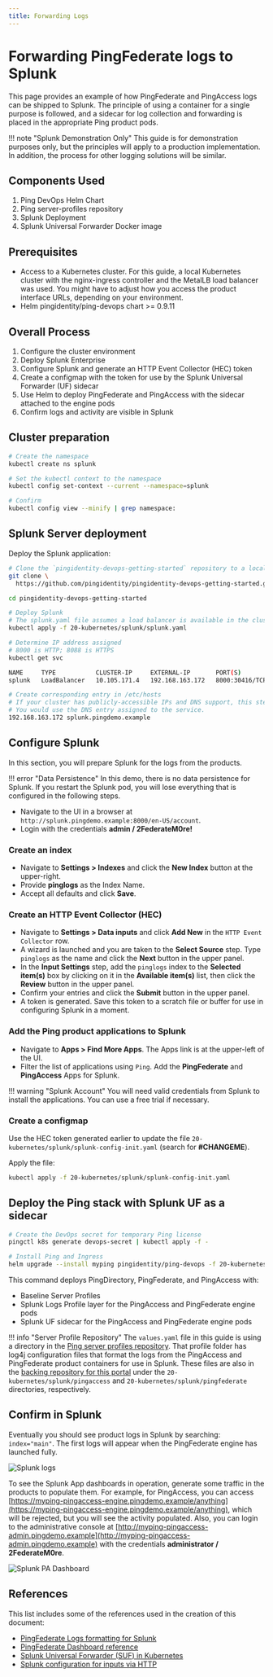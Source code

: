 ```yaml
---
title: Forwarding Logs
---
```

# Forwarding PingFederate logs to Splunk

This page provides an example of how PingFederate and PingAccess logs can be shipped to Splunk.  The principle of using a container for a single purpose is followed, and a sidecar for log collection and forwarding is placed in the appropriate Ping product pods.

!!! note "Splunk Demonstration Only"
    This guide is for demonstration purposes only, but the principles will apply to a production implementation.  In addition, the process for other logging solutions will be similar.

## Components Used

1. Ping DevOps Helm Chart
1. Ping server-profiles repository
1. Splunk Deployment
1. Splunk Universal Forwarder Docker image

## Prerequisites

- Access to a Kubernetes cluster.  For this guide, a local Kubernetes cluster with the nginx-ingress controller and the MetalLB load balancer was used.  You might have to adjust how you access the product interface URLs, depending on your environment.
- Helm pingidentity/ping-devops chart >= 0.9.11

## Overall Process

1. Configure the cluster environment
1. Deploy Splunk Enterprise
1. Configure Splunk and generate an HTTP Event Collector (HEC) token
1. Create a configmap with the token for use by the Splunk Universal Forwarder (UF) sidecar
1. Use Helm to deploy PingFederate and PingAccess with the sidecar attached to the engine pods
1. Confirm logs and activity are visible in Splunk

## Cluster preparation

```sh
# Create the namespace
kubectl create ns splunk

# Set the kubectl context to the namespace
kubectl config set-context --current --namespace=splunk

# Confirm
kubectl config view --minify | grep namespace:
```

## Splunk Server deployment

Deploy the Splunk application:

```sh
# Clone the `pingidentity-devops-getting-started` repository to a local directory
git clone \
  https://github.com/pingidentity/pingidentity-devops-getting-started.git

cd pingidentity-devops-getting-started

# Deploy Splunk
# The splunk.yaml file assumes a load balancer is available in the cluster
kubectl apply -f 20-kubernetes/splunk/splunk.yaml

# Determine IP address assigned
# 8000 is HTTP; 8088 is HTTPS
kubectl get svc

NAME     TYPE           CLUSTER-IP     EXTERNAL-IP       PORT(S)
splunk   LoadBalancer   10.105.171.4   192.168.163.172   8000:30416/TCP,8088:30364/TCP,9997:31770/TCP,9990:32292/UDP

# Create corresponding entry in /etc/hosts
# If your cluster has publicly-accessible IPs and DNS support, this step is not necessary
# You would use the DNS entry assigned to the service.
192.168.163.172 splunk.pingdemo.example
```

## Configure Splunk

In this section, you will prepare Splunk for the logs from the products.

!!! error "Data Persistence"
    In this demo, there is no data persistence for Splunk.  If you restart the Splunk pod, you will lose everything that is configured in the following steps.

- Navigate to the UI in a browser at `http://splunk.pingdemo.example:8000/en-US/account`. 
- Login with the credentials **admin / 2FederateM0re!**

### Create an index

- Navigate to **Settings > Indexes** and click the **New Index** button at the upper-right.
- Provide **pinglogs** as the Index Name.
- Accept all defaults and click **Save**.

###  Create an HTTP Event Collector (HEC)
- Navigate to **Settings > Data inputs** and click **Add New** in the `HTTP Event Collector` row.
- A wizard is launched and you are taken to the **Select Source** step.  Type `pinglogs` as the name and click the **Next** button in the upper panel.
- In the **Input Settings** step, add the `pinglogs` index to the **Selected item(s)** box by clicking on it in the **Available item(s)** list, then click the **Review** button in the upper panel.
- Confirm your entries and click the **Submit** button in the upper panel.
- A token is generated.  Save this token to a scratch file or buffer for use in configuring Splunk in a moment.

### Add the Ping product applications to Splunk

- Navigate to **Apps > Find More Apps**.  The Apps link is at the upper-left of the UI.
- Filter the list of applications using `Ping`.  Add the **PingFederate** and **PingAccess** Apps for Splunk.

!!! warning "Splunk Account"
    You will need valid credentials from Splunk to install the applications.  You can use a free trial if necessary.

### Create a configmap
Use the HEC token generated earlier to update the file `20-kubernetes/splunk/splunk-config-init.yaml` (search for **#CHANGEME**).

Apply the file:

```sh
kubectl apply -f 20-kubernetes/splunk/splunk-config-init.yaml
```

## Deploy the Ping stack with Splunk UF as a sidecar

```sh
# Create the DevOps secret for temporary Ping license
pingctl k8s generate devops-secret | kubectl apply -f -

# Install Ping and Ingress
helm upgrade --install myping pingidentity/ping-devops -f 20-kubernetes/splunk/values.yaml -f 30-helm/ingress-demo.yaml
```

This command deploys PingDirectory, PingFederate, and PingAccess with:

- Baseline Server Profiles
- Splunk Logs Profile layer for the PingAccess and PingFederate engine pods
- Splunk UF sidecar for the PingAccess and PingFederate engine pods

!!! info "Server Profile Repository"
    The `values.yaml` file in this guide is using a directory in the [Ping server profiles repository](https://github.com/pingidentity/pingidentity-server-profiles). That profile folder has log4j configuration files that format the logs from the PingAccess and PingFederate product containers for use in Splunk.  These files are also in the [backing repository for this portal](https://github.com/pingidentity/pingidentity-devops-getting-started) under the `20-kubernetes/splunk/pingaccess` and `20-kubernetes/splunk/pingfederate` directories, respectively.

## Confirm in Splunk

Eventually you should see product logs in Splunk by searching: `index="main"`.  The first logs will appear when the PingFederate engine has launched fully.

 ![Splunk logs](../images/splunkLogs.png)

To see the Splunk App dashboards in operation, generate some traffic in the products to populate them.  For example, for PingAccess, you can access [https://myping-pingaccess-engine.pingdemo.example/anything](https://myping-pingaccess-engine.pingdemo.example/anything), which will be rejected, but you will see the activity populated.  Also, you can login to the administrative console at [http://myping-pingaccess-admin.pingdemo.example](http://myping-pingaccess-admin.pingdemo.example) with the credentials **administrator / 2FederateM0re**.

 ![Splunk PA Dashboard](../images/splunkPA.png)

## References

This list includes some of the references used in the creation of this document:

- [PingFederate Logs formatting for Splunk](https://docs.pingidentity.com/r/en-us/pingfederate-112/pf_writin_audit_log_splunk)
- [PingFederate Dashboard reference](https://docs.pingidentity.com/r/en-us/pingfederate-112/pf_splunk_dashboard_audit_log)
- [Splunk Universal Forwarder (SUF) in Kubernetes](https://computingforgeeks.com/send-logs-to-splunk-using-splunk-forwarder/)
- [Splunk configuration for inputs via HTTP](https://faun.pub/logging-in-kubernetes-using-splunk-c2785948fdc0)
